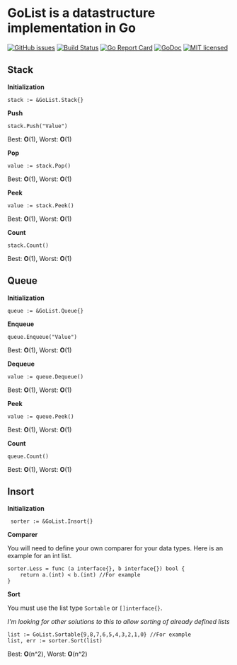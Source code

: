# GoList is a datastructure implementation in Go

[![GitHub issues](https://img.shields.io/github/issues/rasmusj-se/GoList.svg)](https://github.com/rasmusj-se/GoList/issues)
[![Build Status](https://travis-ci.org/rasmusj-se/GoList.svg?branch=master)](https://travis-ci.org/rasmusj-se/GoList)
[![Go Report Card](https://goreportcard.com/badge/github.com/rasmusj-se/GoList)](https://goreportcard.com/report/github.com/rasmusj-se/GoList)
[![GoDoc](https://godoc.org/github.com/rasmusj-se/GoList?status.svg)](https://godoc.org/github.com/rasmusj-se/GoList)
[![MIT licensed](https://img.shields.io/badge/license-MIT-blue.svg)](https://raw.githubusercontent.com/hyperium/hyper/master/LICENSE)

## Stack

**Initialization**

`stack := &GoList.Stack{}`

**Push**

`stack.Push("Value")`

Best: **O**(1), Worst: **O**(1)

**Pop**

`value := stack.Pop()`

Best: **O**(1), Worst: **O**(1)

**Peek**

`value := stack.Peek()`

Best: **O**(1), Worst: **O**(1)

**Count**

`stack.Count()`

Best: **O**(1), Worst: **O**(1)

## Queue

**Initialization**

`queue := &GoList.Queue{}`

**Enqueue**

`queue.Enqueue("Value")`

Best: **O**(1), Worst: **O**(1)

**Dequeue**

`value := queue.Dequeue()`

Best: **O**(1), Worst: **O**(1)

**Peek**

`value := queue.Peek()`

Best: **O**(1), Worst: **O**(1)

**Count**

`queue.Count()`

Best: **O**(1), Worst: **O**(1)

## Insort

**Initialization**

` sorter := &GoList.Insort{}`

**Comparer**

You will need to define your own comparer for your data types. Here is an example for an int list.

```
sorter.Less = func (a interface{}, b interface{}) bool {
    return a.(int) < b.(int) //For example
}
```

**Sort**

You must use the list type `Sortable` or `[]interface{}`.

*I'm looking for other solutions to this to allow sorting of already defined lists*

```
list := GoList.Sortable{9,8,7,6,5,4,3,2,1,0} //For example
list, err := sorter.Sort(list)
```

Best: **O**(n^2), Worst: **O**(n^2)
